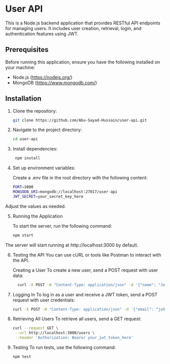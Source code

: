 # User API

This is a Node.js backend application that provides RESTful API endpoints for managing users. It includes user creation, retrieval, login, and authentication features using JWT.

## Prerequisites

Before running this application, ensure you have the following installed on your machine:

- Node.js (https://nodejs.org/)
- MongoDB (https://www.mongodb.com/)

## Installation

1. Clone the repository:

   ```bash
   git clone https://github.com/Abu-Sayad-Hussain/user-api.git
2. Navigate to the project directory:
   ```bash
   cd user-api

3. Install dependencies:
   ```bash
    npm install
4. Set up environment variables:

   Create a .env file in the root directory with the following content:
    ```bash
    PORT=3000
    MONGODB_URI=mongodb://localhost:27017/user-api
    JWT_SECRET=your_secret_key_here
  Adjust the values as needed.
  
5. Running the Application

    To start the server, run the following command:
    ```bash
    npm start
  The server will start running at http://localhost:3000 by default.

6. Testing the API
You can use cURL or tools like Postman to interact with the API.

    Creating a User
      To create a new user, send a POST request with user data:

    ```bash
      curl -X POST -H "Content-Type: application/json" -d '{"name": "John Doe", "email": "john@example.com"}' http://localhost:3000/users
7. Logging In
To log in as a user and receive a JWT token, send a POST request with user credentials:

   ```bash
   curl -X POST -H "Content-Type: application/json" -d '{"email": "john@example.com"}' http://localhost:3000/auth/login
8. Retrieving All Users
To retrieve all users, send a GET request:
    ```bash
    curl --request GET \
     --url http://localhost:3000/users \
     --header 'Authorization: Bearer your_jwt_token_here'
9. Testing
To run tests, use the following command:
    ```bash
    npm test
